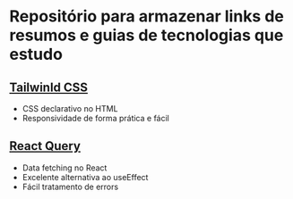 # Repositório para armazenar links de resumos e guias de tecnologias que estudo

## [TailwinId CSS](https://www.notion.so/Tailwind-CSS-f3b6584a0fe6407e97ccf789bbb6e78a)
  - CSS declarativo no HTML
  - Responsividade de forma prática e fácil

## [React Query](https://www.notion.so/React-Query-480a36f3ce5b40bd8fb32f163769e669)
  - Data fetching no React
  - Excelente alternativa ao useEffect
  - Fácil tratamento de errors
